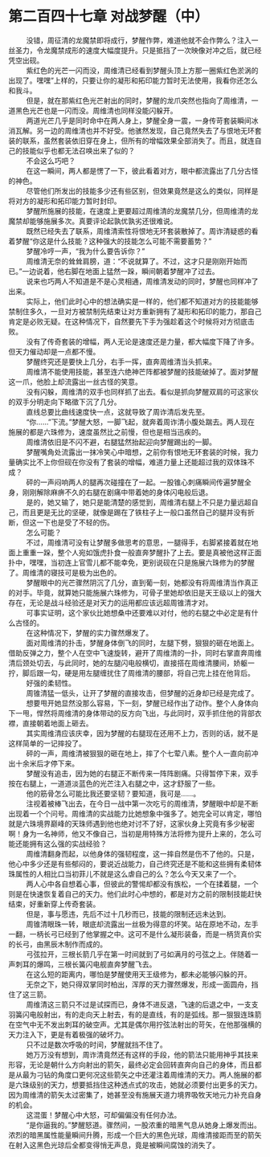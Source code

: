 <h1>第二百四十七章 对战梦醒（中）</h1>
<div id="content">&nbsp&nbsp&nbsp&nbsp&nbsp&nbsp&nbsp&nbsp
 没错，周征清的龙魔禁即将成行，梦醒作弊，难道他就不会作弊么？注入一丝圣力，令龙魔禁成形的速度大幅度提升。只是抵挡了一次映像对冲之后，就已经凭空出砚。
 <br/>&nbsp&nbsp&nbsp&nbsp&nbsp&nbsp&nbsp&nbsp
 紫红色的光芒一闪而没，周维清已经看到梦醒头顶上方那一圈紫红色淤涡的出现了。嘿嘿”上样的，只要让你的凝形和拓印能力暂时无法使用，我看你还怎么和我斗。
 <br/>&nbsp&nbsp&nbsp&nbsp&nbsp&nbsp&nbsp&nbsp
 但是，就在那紫红色光芒射出的同时，梦醒的龙爪突然也指向了周维清，一道黑色光芒也是一闪而没。周维清也同样没能闪躲开。
 <br/>&nbsp&nbsp&nbsp&nbsp&nbsp&nbsp&nbsp&nbsp
 两道光芒几乎是同时命中在两人身上，梦醒全身一震，一身传苛套装瞬间冰消瓦解。另一边的周维清也并不好受。他骇然发现，自己竟然失去了与恨地无环套装的联系，虽然套装依旧穿在身上，但所有的增幅效果全部消失了。而且，就连自己的技能似乎也都无法召唤出来了似的？
 <br/>&nbsp&nbsp&nbsp&nbsp&nbsp&nbsp&nbsp&nbsp
 不会这么巧吧？
 <br/>&nbsp&nbsp&nbsp&nbsp&nbsp&nbsp&nbsp&nbsp
 在这一瞬间，两人都是愣了一下，彼此看着对方，眼中都流露出了几分古怪的神色。
 <br/>&nbsp&nbsp&nbsp&nbsp&nbsp&nbsp&nbsp&nbsp
 尽管他们所发出的技能多少还有些区别，但效果竟然是这么的类似，同样是将对方的凝形和拓印能力暂时封印。
 <br/>&nbsp&nbsp&nbsp&nbsp&nbsp&nbsp&nbsp&nbsp
 梦醒所施展的技能，在速度上更要超过周维清的龙魔禁几分，但周维清的龙魔禁却能够施展多次。真要评论起孰优孰劣还很难说。
 <br/>&nbsp&nbsp&nbsp&nbsp&nbsp&nbsp&nbsp&nbsp
 既然已经失去了联系，周维清索性将恨地无环套装散掉了。周诈清疑惑的看着梦醒“你这是什么技能？这种强大的技能怎么可能不需要蓄势？”
 <br/>&nbsp&nbsp&nbsp&nbsp&nbsp&nbsp&nbsp&nbsp
 梦醒冷哼一声，“我为什么要告诉你？”
 <br/>&nbsp&nbsp&nbsp&nbsp&nbsp&nbsp&nbsp&nbsp
 周维清无奈的耸耸肩膀，道：“不说就算了。不过，这才只是刚刚开始而已。”一边说着，他右脚在地面上猛然一跺，瞬间朝着梦醒冲了过去。
 <br/>&nbsp&nbsp&nbsp&nbsp&nbsp&nbsp&nbsp&nbsp
 说来也巧两人不知道是不是心灵相通，周维清发动的同时，梦醒也同样冲了出来。
 <br/>&nbsp&nbsp&nbsp&nbsp&nbsp&nbsp&nbsp&nbsp
 实际上，他们此时心中的想法确实是一样的，他们都不知道对方的技能能够禁制住多久，一旦对方被禁制先结束让对方重新拥有了凝形和拓印的能力，那自己肯定是必败无疑。在这种情况下，自然要先下手为强趁着这个时候将对方彻底击败。
 <br/>&nbsp&nbsp&nbsp&nbsp&nbsp&nbsp&nbsp&nbsp
 没有了传奇套装的增幅，两人无论是速度还是力量，都大幅度下降了许多。但天力催动却是一点都不慢。
 <br/>&nbsp&nbsp&nbsp&nbsp&nbsp&nbsp&nbsp&nbsp
 梦醒终究还是要快上几分，右手一挥，直奔周维清当头抓来。
 <br/>&nbsp&nbsp&nbsp&nbsp&nbsp&nbsp&nbsp&nbsp
 周维清不能使用技能，甚至连六绝神芒阵都被梦醒的技能破掉了。面对梦醒这一爪，他脸上却流露出一丝古怪的笑意。
 <br/>&nbsp&nbsp&nbsp&nbsp&nbsp&nbsp&nbsp&nbsp
 没有闪躲，周维清的双手也同样抓了出去。看似是抓向梦醒双肩的可这家伙的双手分明走向下略徵下沉了几分。
 <br/>&nbsp&nbsp&nbsp&nbsp&nbsp&nbsp&nbsp&nbsp
 直线总要比曲线速度快一点，这就导致了周诈清后发先至。
 <br/>&nbsp&nbsp&nbsp&nbsp&nbsp&nbsp&nbsp&nbsp
 “你……”下流。”梦醒大怒，一脚飞起，就奔着周诈清小腹处踹去。两人现在施展的都是六珠修为，速度虽然比之前慢，但也是相当迅疾的。
 <br/>&nbsp&nbsp&nbsp&nbsp&nbsp&nbsp&nbsp&nbsp
 周维清依旧是不闪不避，右腿猛然抬起迎向梦醒踢出的一脚。
 <br/>&nbsp&nbsp&nbsp&nbsp&nbsp&nbsp&nbsp&nbsp
 梦醒嘴角处流露出一抹冷笑心中暗想，之前你有恨地无环套装的时候，我力量确实比不上你但砚在你没有了套装的增幅，难道力量上还能超过我的双体珠不成？
 <br/>&nbsp&nbsp&nbsp&nbsp&nbsp&nbsp&nbsp&nbsp
 砰的一声闷响两人的腿再次碰撞在了一起。一股锥心刺痛瞬间传遍梦醒全身，刚刚解除麻痹不久的右腿在剧痛中带着她的身体闪电般后退。
 <br/>&nbsp&nbsp&nbsp&nbsp&nbsp&nbsp&nbsp&nbsp
 是的，她又输了，她只是能清楚的感觉到，周维清右腿上不只是力量远超自己，而且更是无比的坚硬，就像是踢在了铁柱子上一般口虽然自己的腿并没有折断，但这一下也是受了不轻的伤。
 <br/>&nbsp&nbsp&nbsp&nbsp&nbsp&nbsp&nbsp&nbsp
 怎么可能？
 <br/>&nbsp&nbsp&nbsp&nbsp&nbsp&nbsp&nbsp&nbsp
 不过，周维清可没有让梦醒多做思考的意思，一腿得手，右脚紧接着就在地面上重重一跺，整个人宛如饿虎扑食一般直奔梦醒扑了上去。要是真被他这样正面扑中，嘿嘿，当初连上官雪儿都不能幸免，更别说砚在只是施展六珠修为的梦醒了。周维清的寝技可是极为出色的。
 <br/>&nbsp&nbsp&nbsp&nbsp&nbsp&nbsp&nbsp&nbsp
 梦醒眼中的光芒骤然阴沉了几分，直到葡一刻，她都没有将周维清当作真正的对手。毕竟，就算她只能施展六珠修为，可骨子里她却依旧是天王级以上的强大存在，无论是战斗经验还是对天力的运用都应该远超周锥清才对。
 <br/>&nbsp&nbsp&nbsp&nbsp&nbsp&nbsp&nbsp&nbsp
 可事实证明，这个家伙比她想桑中还要难以对付，他的右腿之中必定是有什么古怪的。
 <br/>&nbsp&nbsp&nbsp&nbsp&nbsp&nbsp&nbsp&nbsp
 在这种情况下，梦醒的实力骤然爆发了。
 <br/>&nbsp&nbsp&nbsp&nbsp&nbsp&nbsp&nbsp&nbsp
 面对周维清的扑击，梦醒身体倒飞的同时，左腿下劈，狠狠的砸在地面上。借助反弹之力，整个人在空中飞速旋转，避开了周维清的一扑，同时右掌直奔周维清后颈处切去，与此同时，她的左腿闪电般横切，直接搭在周维清腰间，娇躯一拧，脚后跟一勾，硬是用左腿缠扰住了周维清的腰部，将自己完上挂在他背后。
 <br/>&nbsp&nbsp&nbsp&nbsp&nbsp&nbsp&nbsp&nbsp
 好强的柔韧性。
 <br/>&nbsp&nbsp&nbsp&nbsp&nbsp&nbsp&nbsp&nbsp
 周锥清猛一低头，让开了梦醒的直接攻击，但梦醒的近身却已经是完成了。
 <br/>&nbsp&nbsp&nbsp&nbsp&nbsp&nbsp&nbsp&nbsp
 想要甩开她显然没那么容易，下一刻，梦醒已经作出了动作。整个人身体向下一甩，悍然将周维清的身体带动的反方向飞出，与此同时，双手抓住他的背部衣襟，直接朝着地面上砸去。
 <br/>&nbsp&nbsp&nbsp&nbsp&nbsp&nbsp&nbsp&nbsp
 其实周维清应该庆幸，因为梦醒的右腿现在还用不上力，否则的话，就不是这样简单的一记摔投了。
 <br/>&nbsp&nbsp&nbsp&nbsp&nbsp&nbsp&nbsp&nbsp
 砰的一声，周维清被狠狠的砸在地上，摔了个七荤八素。整个人一直向前冲出十余米后才停下来。
 <br/>&nbsp&nbsp&nbsp&nbsp&nbsp&nbsp&nbsp&nbsp
 梦醒没有追击，因为她的右腿正不断传来一阵阵剧痛。只得暂停下来，双手按在右腿上，一道道淡蓝色的光芒注入右腿之中，这才舒服了一些。
 <br/>&nbsp&nbsp&nbsp&nbsp&nbsp&nbsp&nbsp&nbsp
 他的筋骨怎么可能比我还要坚韧？要知道，我可是……。
 <br/>&nbsp&nbsp&nbsp&nbsp&nbsp&nbsp&nbsp&nbsp
 注视着被棒飞出去，在今日一战中第一次吃亏的周维清，梦醒眼中却是不断出现着一个个问号。周维清的实战能力比她想象中强多了。她完全可以肯定，哪怕就是六珠境界巅峰的天珠师遇到他也绝对讨不了好，这家伙身上究竟有多少秘密啊！身为一名神师，他又不像自己，当初是用特殊方法将修为提升上来的，怎么可能还能拥有这么强的实战经验？
 <br/>&nbsp&nbsp&nbsp&nbsp&nbsp&nbsp&nbsp&nbsp
 周维清翻身而起，以他身体的强韧程度，这一摔自然是伤不了他的。只是，他心中多少还是有些郁闷的，要说近战能力，自己终究还是不能和这些拥有柔韧体珠属性的人相比口当初菲儿不就是这么虐自己的么？怎么今天又来了一个。
 <br/>&nbsp&nbsp&nbsp&nbsp&nbsp&nbsp&nbsp&nbsp
 两人心中各自想着心事，但彼此的警惕却都没有族松，一个在揉着腿，一个则是在快速恢复着自己的天力。他们此时心中想的，都是对方之前的限制技能赶快结束，好重新穿上传奇套装。
 <br/>&nbsp&nbsp&nbsp&nbsp&nbsp&nbsp&nbsp&nbsp
 但是，事与愿违，先后不过十几秒而已，技能的限制还远未达到。
 <br/>&nbsp&nbsp&nbsp&nbsp&nbsp&nbsp&nbsp&nbsp
 周锥清眼珠一转，眼底却流露出一丝极为得意的坏笑。站在原地不动，左手一翻，一柄长弓已经到了他掌握之中。这可不是什么凝形装备，而是一柄货真价实的长弓，由黑辰木制作而成的。
 <br/>&nbsp&nbsp&nbsp&nbsp&nbsp&nbsp&nbsp&nbsp
 弓弦拉开，三根长箭几乎在第一时间就到了弓如满月的弓弦之上。伴随着一声刺耳的爆鸣，三根长簧闪电舰直奔梦醒飞去。
 <br/>&nbsp&nbsp&nbsp&nbsp&nbsp&nbsp&nbsp&nbsp
 在这么短的距离内，哪怕是梦醒使用天王级修为，都未必能够闪躲的开。
 <br/>&nbsp&nbsp&nbsp&nbsp&nbsp&nbsp&nbsp&nbsp
 无奈之下，她只得双掌同时柏出，浑厚的天力骤然爆发，形成一面圆舟，挡住了这三箭。
 <br/>&nbsp&nbsp&nbsp&nbsp&nbsp&nbsp&nbsp&nbsp
 周维清这三箭只不过是试探而已，身体不进反退，飞速的后退之中，一支支羽簧闪电般射出，有的走向天上射去，有的是直线，有的是弧线。那一狠狠连珠箭在空气中无不发出刺耳的破空声。尤其是偶尔用拧弦法射出的苛矢，在他那强横的天力注入下，更是有着极强的破坏力。
 <br/>&nbsp&nbsp&nbsp&nbsp&nbsp&nbsp&nbsp&nbsp
 只不过是数次呼吸的时间，梦醒就挡不住了。
 <br/>&nbsp&nbsp&nbsp&nbsp&nbsp&nbsp&nbsp&nbsp
 她万万没有想到，周诈清竟然还有这样的手段，他的箭法只能用神乎其技来形容，无论是朝什么方向射出的箭矢，最终必定会回转直奔向自己的身体，而且都是从最为刁钻的角度口更何况这些箭矢之中还灌注着周维清的天力。两人施展的都是六珠级别的天力，想要抵挡住这种透点式的攻击，她就必须要付出更多的天力。因为周维清的箭矢太过密集了，她甚至没有施展天道力境界吸牧天地元力补充自身的机会。
 <br/>&nbsp&nbsp&nbsp&nbsp&nbsp&nbsp&nbsp&nbsp
 这混蛋！梦醒心中大怒，可却偏偏没有任何办法。
 <br/>&nbsp&nbsp&nbsp&nbsp&nbsp&nbsp&nbsp&nbsp
 “是你逼我的。”梦醒怒道。骤然间，一股浓重的暗黑气息从她身上爆发而出。浓烈的暗黑属性能量瞬间升腾，形成一个巨大的黑色光球，周维清接距而至的箭矢在射入这黑色光琼后全都变得悄无声息，竟是被瞬间腐蚀的消失了。
 <br/>&nbsp&nbsp&nbsp&nbsp&nbsp&nbsp&nbsp&nbsp
 <br/>&nbsp&nbsp&nbsp&nbsp&nbsp&nbsp&nbsp&nbsp
</div>
